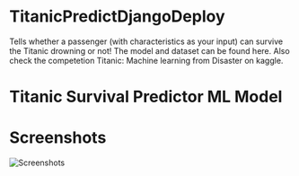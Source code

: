# TitanicPredictDjangoDeploy

Tells whether a passenger (with characteristics as your input) can survive the Titanic drowning or not!
The model and dataset can be found here. Also check the competetion Titanic: Machine learning from Disaster on kaggle.

<h1>Titanic Survival Predictor ML Model</h1>



<h1>Screenshots</h1>

![Screenshots](https://user-images.githubusercontent.com/60321342/97879104-95511500-1d45-11eb-91c2-60921c74059b.jpg)

